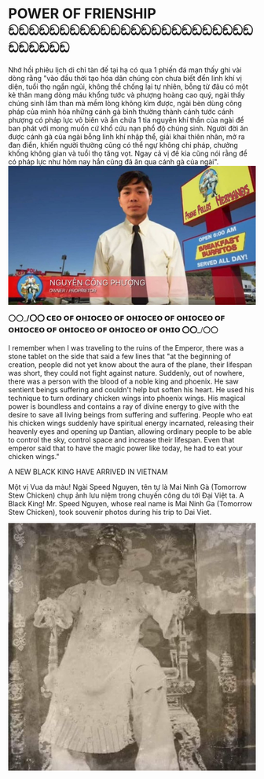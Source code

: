 # POWER OF FRIENSHIP ඞඞඞඞඞඞඞඞඞඞඞඞඞඞඞඞඞඞඞඞඞඞඞඞඞඞඞඞඞඞ

Nhớ hồi phiêu lịch di chỉ tàn đế tại hạ có qua 1 phiến đá mạn thấy ghi vài dòng rằng "vào đầu thời tạo hóa dân chúng còn chưa biết đến linh khí vị diện, tuổi thọ ngắn ngủi, không thể chống lại tự nhiên, bỗng từ đâu có một kẻ thân mang dòng máu khổng tước và phượng hoàng cao quý, ngài thấy chúng sinh lầm than mà mềm lòng không kìm được, ngài bèn dùng công pháp của mình hóa những cánh gà bình thường thành cánh tước cánh phượng có pháp lực vô biên và ẩn chứa 1 tia nguyên khí thần của ngài để ban phát với mong muốn cứ khổ cứu nạn phổ độ chúng sinh. Người đời ăn được cánh gà của ngài bỗng linh khí nhập thể, giải khai thiên nhãn, mở ra đan điền, khiến người thường cũng có thể ngự không chi pháp, chưởng khống không gian và tuổi thọ tăng vọt. Ngay cả vị đế kia cũng nói rằng để có pháp lực như hôm nay hắn cũng đã ăn qua cánh gà của ngài".
![](images/461437661_1071306125002977_8730332120168651098_n.jpg)



⭕️⭕️\_____/⭕️⭕️             𝗖𝗘𝗢 𝗢𝗙 𝗢𝗛𝗜𝗢𝗖𝗘𝗢 𝗢𝗙 𝗢𝗛𝗜𝗢𝗖𝗘𝗢 𝗢𝗙 𝗢𝗛𝗜𝗢𝗖𝗘𝗢 𝗢𝗙 𝗢𝗛𝗜𝗢𝗖𝗘𝗢 𝗢𝗙 𝗢𝗛𝗜𝗢𝗖𝗘𝗢 𝗢𝗙 𝗢𝗛𝗜𝗢𝗖𝗘𝗢 𝗢𝗙 𝗢𝗛𝗜𝗢            ⭕️⭕️\_____/⭕️⭕️







I remember when I was traveling to the ruins of the Emperor, there was a stone tablet on the side that said a few lines that "at the beginning of creation, people did not yet know about the aura of the plane, their lifespan was short, they could not fight against nature. Suddenly, out of nowhere, there was a person with the blood of a noble king and phoenix. He saw sentient beings suffering and couldn't help but soften his heart. He used his technique to turn ordinary chicken wings into phoenix wings. His magical power is boundless and contains a ray of divine energy to give with the desire to save all living beings from suffering and suffering. People who eat his chicken wings suddenly have spiritual energy incarnated, releasing their heavenly eyes and opening up Dantian, allowing ordinary people to be able to control the sky, control space and increase their lifespan. Even that emperor said that to have the magic power like today, he had to eat your chicken wings."







A NEW BLACK KING HAVE ARRIVED IN VIETNAM







Một vị Vua da màu! Ngài Speed Nguyen, tên tự là Mai Ninh Gà (Tomorrow Stew Chicken) chụp ảnh lưu niệm trong chuyến công du tới Đại Việt ta.
A Black King! Mr. Speed ​​Nguyen, whose real name is Mai Ninh Ga (Tomorrow Stew Chicken), took souvenir photos during his trip to Dai Viet.





![](images/459815904_1060515549415368_8327911225080760474_n.jpg)



